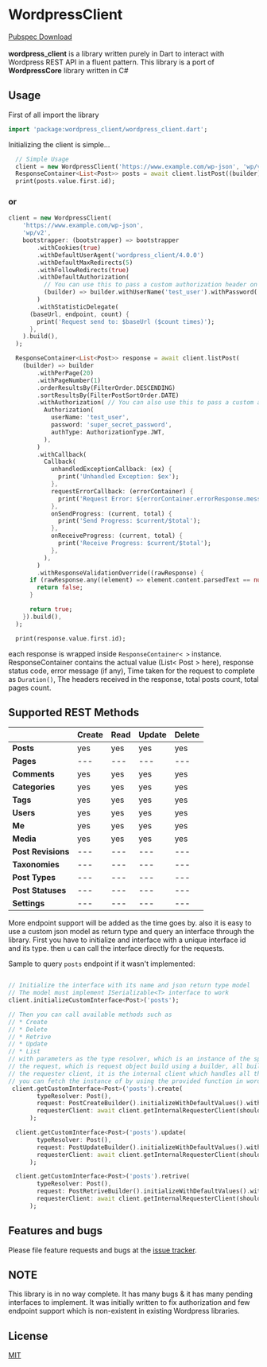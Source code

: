 # WordpressClient
[Pubspec Download](https://pub.dev/packages/wordpress_client) </br> </br>
<b>wordpress_client</b> is a library written purely in Dart to interact with Wordpress REST API in a fluent pattern. This library is a port of <b>WordpressCore</b> library written in C#

## Usage

First of all import the library

```dart
import 'package:wordpress_client/wordpress_client.dart';
```

Initializing the client is simple...

```dart
  // Simple Usage
  client = new WordpressClient('https://www.example.com/wp-json', 'wp/v2');
  ResponseContainer<List<Post>> posts = await client.listPost((builder) => builder.withPerPage(20).withPageNumber(1).build());
  print(posts.value.first.id);
```

### or

```dart
client = new WordpressClient(
    'https://www.example.com/wp-json',
    'wp/v2',
    bootstrapper: (bootstrapper) => bootstrapper
        .withCookies(true)
        .withDefaultUserAgent('wordpress_client/4.0.0')
        .withDefaultMaxRedirects(5)
        .withFollowRedirects(true)
        .withDefaultAuthorization(
          // You can use this to pass a custom authorization header on all requests
          (builder) => builder.withUserName('test_user').withPassword('super_secret_password').withType(AuthorizationType.JWT).build(),
        )
        .withStatisticDelegate(
      (baseUrl, endpoint, count) {
        print('Request send to: $baseUrl ($count times)');
      },
    ).build(),
  );

  ResponseContainer<List<Post>> response = await client.listPost(
    (builder) => builder
        .withPerPage(20)
        .withPageNumber(1)
        .orderResultsBy(FilterOrder.DESCENDING)
        .sortResultsBy(FilterPostSortOrder.DATE)
        .withAuthorization( // You can also use this to pass a custom authorization header on this particular request
          Authorization(
            userName: 'test_user',
            password: 'super_secret_password',
            authType: AuthorizationType.JWT,
          ),
        )
        .withCallback(
          Callback(
            unhandledExceptionCallback: (ex) {
              print('Unhandled Exception: $ex');
            },
            requestErrorCallback: (errorContainer) {
              print('Request Error: ${errorContainer.errorResponse.message}');
            },
            onSendProgress: (current, total) {
              print('Send Progress: $current/$total');
            },
            onReceiveProgress: (current, total) {
              print('Receive Progress: $current/$total');
            },
          ),
        )
        .withResponseValidationOverride((rawResponse) {
      if (rawResponse.any((element) => element.content.parsedText == null)) {
        return false;
      }

      return true;
    }).build(),
  );

  print(response.value.first.id);
```

each response is wrapped inside `ResponseContainer< >` instance. ResponseContainer contains the actual value (List< Post > here), response status code, error message (if any), Time taken for the request to complete as `Duration()`, The headers received in the response, total posts count, total pages count.

## Supported REST Methods

|                    | Create | Read | Update | Delete |
| ------------------ | ------ | ---- | ------ | ------ |
| **Posts**          | yes    | yes  | yes    | yes    |
| **Pages**          | ---    | ---  | ---    | ---    |
| **Comments**       | yes    | yes  | yes    | yes    |
| **Categories**     | yes    | yes  | yes    | yes    |
| **Tags**           | yes    | yes  | yes    | yes    |
| **Users**          | yes    | yes  | yes    | yes    |
| **Me**             | yes    | yes  | yes    | yes    |
| **Media**          | yes    | yes  | yes    | yes    |
| **Post Revisions** | ---    | ---  | ---    | ---    |
| **Taxonomies**     | ---    | ---  | ---    | ---    |
| **Post Types**     | ---    | ---  | ---    | ---    |
| **Post Statuses**  | ---    | ---  | ---    | ---    |
| **Settings**       | ---    | ---  | ---    | ---    |

More endpoint support will be added as the time goes by. also it is easy to use a custom json model as return type and query an interface through the library. First you have to initialize and interface with a unique interface id and its type. then u can call the interface directly for the requests.

Sample to query `posts` endpoint if it wasn't implemented:

```dart

// Initialize the interface with its name and json return type model
// The model must implement ISerializable<T> interface to work
client.initializeCustomInterface<Post>('posts');

// Then you can call available methods such as
// * Create
// * Delete
// * Retrive
// * Update
// * List
// with parameters as the type resolver, which is an instance of the specified return object
// the request, which is request object build using a builder, all builders must inherit from IQueryBuilder<TBuilderType, YReturnType> interface
// the requester client, it is the internal client which handles all the request in and out of this instance.
// you can fetch the instance of by using the provided function in wordpress_client
 client.getCustomInterface<Post>('posts').create(
        typeResolver: Post(),
        request: PostCreateBuilder().initializeWithDefaultValues().withEndpoint('posts').build(),
        requesterClient: await client.getInternalRequesterClient(shouldWaitIfBusy: false),
      );

  client.getCustomInterface<Post>('posts').update(
        typeResolver: Post(),
        request: PostUpdateBuilder().initializeWithDefaultValues().withEndpoint('posts').build(),
        requesterClient: await client.getInternalRequesterClient(shouldWaitIfBusy: false),
      );

  client.getCustomInterface<Post>('posts').retrive(
        typeResolver: Post(),
        request: PostRetriveBuilder().initializeWithDefaultValues().withEndpoint('posts').build(),
        requesterClient: await client.getInternalRequesterClient(shouldWaitIfBusy: false),
      );
```

## Features and bugs

Please file feature requests and bugs at the [issue tracker][tracker].

## NOTE

This library is in no way complete. It has many bugs & it has many pending interfaces to implement. It was initially written to fix authorization and few endpoint support which is non-existent in existing Wordpress libraries.

## License

[MIT](License)

[license]: https://github.com/ArunPrakashG/wordpress_client/blob/master/LICENSE
[tracker]: https://github.com/ArunPrakashG/wordpress_client/issues
